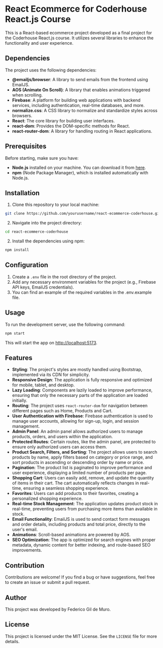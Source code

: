 # React Ecommerce for Coderhouse React.js Course

This is a React-based ecommerce project developed as a final project for the Coderhouse React.js course. It utilizes several libraries to enhance the functionality and user experience.

## Dependencies

The project uses the following dependencies:

- **@emailjs/browser**: A library to send emails from the frontend using EmailJS.
- **AOS (Animate On Scroll)**: A library that enables animations triggered when scrolling.
- **Firebase**: A platform for building web applications with backend services, including authentication, real-time databases, and more.
- **normalize.css**: A CSS library to normalize and standardize styles across browsers.
- **React**: The core library for building user interfaces.
- **react-dom**: Provides the DOM-specific methods for React.
- **react-router-dom**: A library for handling routing in React applications.

## Prerequisites

Before starting, make sure you have:

- **Node.js** installed on your machine. You can download it from [here](https://nodejs.org/).
- **npm** (Node Package Manager), which is installed automatically with Node.js.

## Installation

1. Clone this repository to your local machine:

```bash
git clone https://github.com/yourusername/react-ecommerce-coderhouse.git
```

2. Navigate into the project directory:

```bash
cd react-ecommerce-coderhouse
```

2. Install the dependencies using npm:

```bash
npm install
```

## Configuration

1. Create a `.env` file in the root directory of the project.
2. Add any necessary environment variables for the project (e.g., Firebase API keys, EmailJS credentials).
3. You can find an example of the required variables in the .env.example file.

## Usage

To run the development server, use the following command:

```bash
npm start
```

This will start the app on [http://localhost:5173](http://localhost:5173).

## Features

- **Styling**: The project's styles are mostly handled using Bootstrap, implemented via its CDN for simplicity.
- **Responsive Design**: The application is fully responsive and optimized for mobile, tablet, and desktop.
- **Lazy Loading**: Components are lazily loaded to improve performance, ensuring that only the necessary parts of the application are loaded initially.
- **Routing**: The project uses `react-router-dom` for navigation between different pages such as Home, Products and Cart.
- **User Authentication with Firebase**: Firebase authentication is used to manage user accounts, allowing for sign-up, login, and session management.
- **Admin Panel**: An admin panel allows authorized users to manage products, orders, and users within the application.
- **Protected Routes**: Certain routes, like the admin panel, are protected to ensure only authorized users can access them.
- **Product Search, Filters, and Sorting**: The project allows users to search products by name, apply filters based on category or price range, and sort products in ascending or descending order by name or price.
- **Pagination**: The product list is paginated to improve performance and user experience, displaying a limited number of products per page.
- **Shopping Cart**: Users can easily add, remove, and update the quantity of items in their cart. The cart automatically reflects changes in real-time, ensuring a seamless shopping experience.
- **Favorites**: Users can add products to their favorites, creating a personalized shopping experience.
- **Real-time Stock Management**: The application updates product stock in real-time, preventing users from purchasing more items than available in stock.
- **Email Functionality**: EmailJS is used to send contact form messages and order details, including products and total price, directly to the user's email.
- **Animations**: Scroll-based animations are powered by AOS.
- **SEO Optimization**: The app is optimized for search engines with proper metadata, dynamic content for better indexing, and route-based SEO improvements.

## Contribution

Contributions are welcome! If you find a bug or have suggestions, feel free to create an issue or submit a pull request.

## Author

This project was developed by Federico Gil de Muro.

## License

This project is licensed under the MIT License. See the `LICENSE` file for more details.
